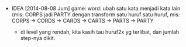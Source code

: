 * IDEA [2014-08-08 Jum] game: word: ubah satu kata menjadi kata lain (mis: CORPS jadi PARTY dengan transform satu huruf satu huruf, mis: CORPS -> CORDS -> CARDS -> CARTS -> PARTS -> PARTY

  - di level yang rendah, kita kasih tau huruf2x yg terlibat, dan jumlah step-nya dikit.
